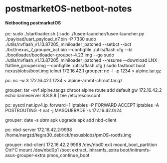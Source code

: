 # postmarketOS-netboot-notes
#### Netbooting postmarketOS

pc:
sudo ./startloader.sh
(
sudo ./fusee-launcher/fusee-launcher.py ./payload/uart_payload_n7.bin -P 7330
sudo ./utils/nvflash_v1.13.87205_miniloader_patched --setbct --bct ./bct/nexus_7_grouper_bct.bin --configfile ./utils/flash.cfg --bl ./bootloader/bootloader-grouper-4.23.img --go
sudo ./utils/nvflash_v1.13.87205_miniloader_patched --resume --download LNX flatline_grouper.img --configfile ./utils/flash.cfg
)
sudo fastboot boot nexusblobs/boot.img
telnet 172.16.42.1
grouper:
nc -l -p 1234 > alpine.tar.gz

pc:
nc -w 3 172.16.42.1 1234 < alpine-armhf-chroot.tar.gz

grouper:
tar -xvf alpine.tar.gz
chroot alpine
route add default gw 172.16.42.2
echo nameserver 8.8.8.8 | tee /etc/resolv.conf

pc:
sysctl net.ipv4.ip_forward=1
iptables -P FORWARD ACCEPT
iptables -A POSTROUTING -t nat -j MASQUERADE -s 172.16.42.0/24

grouper:
date -s *date*
apk upgrade
apk add nbd-client

pc:
nbd-server 172.16.42.2:9998 /home/nergzd/tegra30_debrick/nexusblobs/pmOS-rootfs.img

grouper:
nbd-client 172.16.42.2 9998 /dev/nbd0
exit
mount_boot_partition
Ctrl^C
mount /dev/nbd0p1 /boot
extract_initramfs_extra boot/initramfs-asus-grouper-extra
pmos_continue_boot
